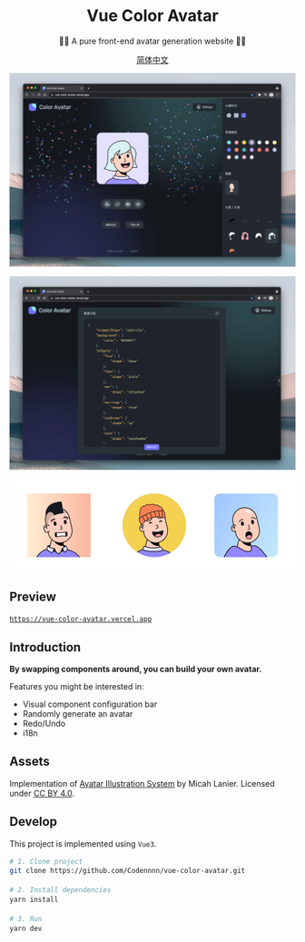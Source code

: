 <div align="center">
  <h1>Vue Color Avatar</h1>

  <p>🧑‍🦱 A pure front-end avatar generation website 🧑‍🦳</p>

[简体中文](./README.md)

</div>

![preview](./images/social-preview-1.png)

![preview](./images/social-preview-2.png)

![preview](./images/social-preview-3.jpeg)

## Preview

[`https://vue-color-avatar.vercel.app`](https://vue-color-avatar.vercel.app)

## Introduction

**By swapping components around, you can build your own avatar.**

Features you might be interested in:

- Visual component configuration bar
- Randomly generate an avatar
- Redo/Undo
- i18n

## Assets

Implementation of [Avatar Illustration System](https://www.figma.com/community/file/829741575478342595) by Micah Lanier. Licensed under [CC BY 4.0](https://creativecommons.org/licenses/by/4.0/).

## Develop

This project is implemented using `Vue3`.

```sh
# 1. Clone project
git clone https://github.com/Codennnn/vue-color-avatar.git

# 2. Install dependencies
yarn install

# 3. Run
yarn dev
```
